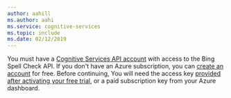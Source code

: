 ```yaml
--- 
author: aahill
ms.author: aahi
ms.service: cognitive-services
ms.topic: include
ms.date: 02/12/2019
--- 
```


You must have a [Cognitive Services API account](https://docs.microsoft.com/azure/cognitive-services/cognitive-services-apis-create-account) with access to the Bing Spell Check API. If you don't have an Azure subscription, you can [create an account](https://azure.microsoft.com/try/cognitive-services/?api=text-analytics) for free. Before continuing, You will need the access key [provided after activating your free trial](https://azure.microsoft.com/try/cognitive-services/my-apis/), or a paid subscription key from your Azure dashboard.